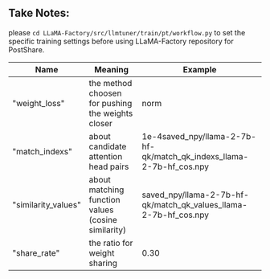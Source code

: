 ## Take Notes:

please ``cd LLaMA-Factory/src/llmtuner/train/pt/workflow.py`` to set the specific training settings before using LLaMA-Factory repository for PostShare.

| Name                     | Meaning                                           | Example        |
| -------------------------| ------------------------------------------------- | -------------- |
| "weight_loss"            | the method choosen for pushing the weights closer | norm           |
| "match_indexs"           | about candidate attention head pairs              | 1e-4saved_npy/llama-2-7b-hf-qk/match_qk_indexs_llama-2-7b-hf_cos.npy    |
| "similarity_values"      | about matching function values (cosine similarity)| saved_npy/llama-2-7b-hf-qk/match_qk_values_llama-2-7b-hf_cos.npy        |
| "share_rate"             | the ratio for weight sharing                      | 0.30           |
